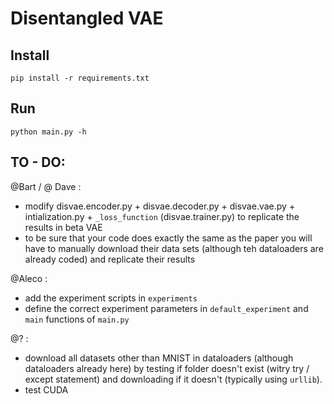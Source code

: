 # Disentangled VAE 

## Install

```
pip install -r requirements.txt
```

## Run

```
python main.py -h
```

## TO - DO:

@Bart / @ Dave : 

* modify disvae.encoder.py + disvae.decoder.py + disvae.vae.py + intialization.py + `_loss_function` (disvae.trainer.py) to replicate the results in beta VAE
* to be sure that your code does exactly the same as the paper you will have to manually download their data sets (although teh dataloaders are already coded) and replicate their results
    
@Aleco : 

* add the experiment scripts in `experiments`
* define the correct experiment parameters in `default_experiment` and `main` functions of `main.py`


@? : 

* download all datasets other than MNIST in dataloaders (although dataloaders already here) by testing if folder doesn't exist (witry try / except statement) and downloading if it doesn't (typically using `urllib`).
* test CUDA

